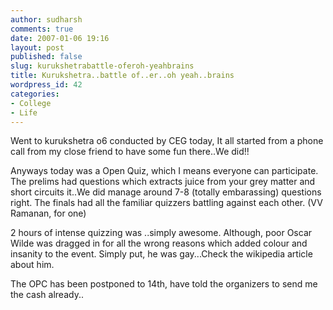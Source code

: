 ```yaml
---
author: sudharsh
comments: true
date: 2007-01-06 19:16
layout: post
published: false
slug: kurukshetrabattle-oferoh-yeahbrains
title: Kurukshetra..battle of..er..oh yeah..brains
wordpress_id: 42
categories:
- College
- Life
---
```


Went to kurukshetra o6 conducted by CEG today, It all started from a phone call from my close friend to have some fun there..We did!!

Anyways today was a Open Quiz, which I means everyone can participate. The prelims had questions which extracts juice from your grey matter and short circuits it..We did manage around 7-8 (totally embarassing) questions right. The finals had all the familiar quizzers battling against each other. (VV Ramanan, for one)

2 hours of intense quizzing was ..simply awesome. Although, poor Oscar Wilde was dragged in for all the wrong reasons which added colour and insanity to the event. Simply put, he was gay...Check the wikipedia article about him.

The OPC has been postponed to 14th, have told the organizers to send me the cash already..

